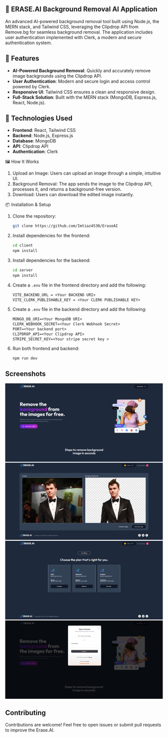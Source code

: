 ## 🌟 ERASE.AI Background Removal AI Application

An advanced AI-powered background removal tool built using Node.js, the MERN stack, and Tailwind CSS, leveraging the Clipdrop API from Remove.bg for seamless background removal. The application includes user authentication implemented with Clerk, a modern and secure authentication system.

## 🚀 Features

- **AI-Powered Background Removal**: Quickly and accurately remove image backgrounds using the Clipdrop API.
- **User Authentication**: Modern and secure login and access control powered by Clerk.
- **Responsive UI**: Tailwind CSS ensures a clean and responsive design.
- **Full-Stack Solution**: Built with the MERN stack (MongoDB, Express.js, React, Node.js).

## 🔧 Technologies Used

- **Frontend**: React, Tailwind CSS
- **Backend**: Node.js, Express.js
- **Database**: MongoDB
- **API**: Clipdrop API
- **Authentication**: Clerk

🖼️ How It Works

1.  Upload an Image: Users can upload an image through a simple, intuitive UI.
2.  Background Removal: The app sends the image to the Clipdrop API, processes it, and returns a background-free version.
3.  Download: Users can download the edited image instantly.

📦 Installation & Setup

1. Clone the repository:

   ```bash
   git clone https://github.com/Imtiaz4530/EraseAI
   ```

2. Install dependencies for the frontend:

   ```bash
   cd client
   npm install
   ```

3. Install dependencies for the backend:

   ```bash
   cd server
   npm install
   ```

4. Create a `.env` file in the frontend directory and add the following:

   ```
   VITE_BACKEND_URL = <Your BACKEND URI>
   VITE_CLERK_PUBLISHABLE_KEY = <Your CLERK PUBLISHABLE KEY>
   ```

5. Create a `.env` file in the backend directory and add the following:

   ```
   MONGO_DB_URI=<Your MongoDB URI>
   CLERK_WEBHOOK_SECRET=<Your Clerk Webhook Secret>
   PORT=<Your backend port>
   CLIPDROP_API=<Your Clipdrop API>
   STRIPE_SECRET_KEY=<Your stripe secret key >
   ```

6. Run both frontend and backend:
   ```bash
   npm run dev
   ```

## Screenshots

![HOME PAGE](./client/src/assets/HomeErase.png)
![RESULT PAGE](./client/src/assets/ResultErase.png)
![PURCHASE PAGE](./client/src/assets/PurchaseErase.png)
![LOGIN PAGE](./client/src/assets/LoginErase.png)

## Contributing

Contributions are welcome! Feel free to open issues or submit pull requests to improve the Erase.AI.
